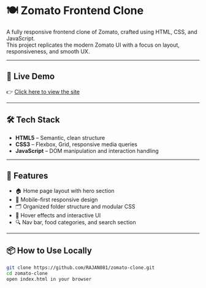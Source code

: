 # 🍽️ Zomato Frontend Clone

A fully responsive frontend clone of Zomato, crafted using HTML, CSS, and JavaScript.  
This project replicates the modern Zomato UI with a focus on layout, responsiveness, and smooth UX.

---

## 🚀 Live Demo

👉 [Click here to view the site](https://RAJAN081.github.io/zomato-clone/)

---

## 🛠️ Tech Stack

- **HTML5** – Semantic, clean structure
- **CSS3** – Flexbox, Grid, responsive media queries
- **JavaScript** – DOM manipulation and interaction handling

---

## 🧩 Features

- 🏠 Home page layout with hero section
- 📱 Mobile-first responsive design
- 🗂️ Organized folder structure and modular CSS
- 🎨 Hover effects and interactive UI
- 🔍 Nav bar, food categories, and search section

---
## 📦 How to Use Locally

```bash
git clone https://github.com/RAJAN081/zomato-clone.git
cd zomato-clone
open index.html in your browser
